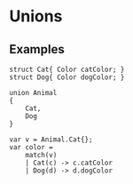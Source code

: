 # Unions

## Examples

    struct Cat{ Color catColor; }
    struct Dog{ Color dogColor; }

    union Animal
    {
        Cat,
        Dog
    }

    var v = Animal.Cat{};
    var color =
        match(v)
        | Cat(c) -> c.catColor
        | Dog(d) -> d.dogColor